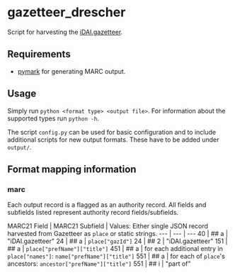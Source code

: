 # gazetteer_drescher
Script for harvesting the [iDAI.gazetteer](https://gazetteer.dainst.org/).

## Requirements
* [pymark](https://github.com/edsu/pymarc) for generating MARC output.

## Usage
Simply run `python <format type> <output file>`. For information about the supported types run `python -h`.

The script `config.py` can be used for basic configuration and to include additional scripts for new output formats. These have to be added under `output/`.

## Format mapping information

### marc

Each output record is a flagged as an authority record. All fields and subfields listed represent authority record fields/subfields.

MARC21 Field | MARC21 Subfield | Values: Either single JSON record harvested from Gazetteer as `place` or static strings.
--- | --- | ---
40 | ## a | "iDAI.gazetteer"
24 | ## a | `place["gazId"]`
24 | ## 2 | "iDAI.gazetteer"
151 | ## a | `place["prefName"]["title"]`
451 | ## a | for each additional entry in `place["names"]`: `name["prefName"]["title"]`
551 | ## a | for each of `place`'s ancestors: `ancestor["prefName"]["title"]`
551 | ## i | "part of"
